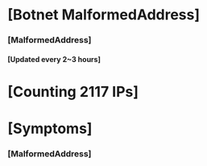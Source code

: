 # [Botnet MalformedAddress]
### [MalformedAddress]
#### [Updated every 2~3 hours]

# [Counting 2117 IPs]

# [Symptoms] 
###   [MalformedAddress]
